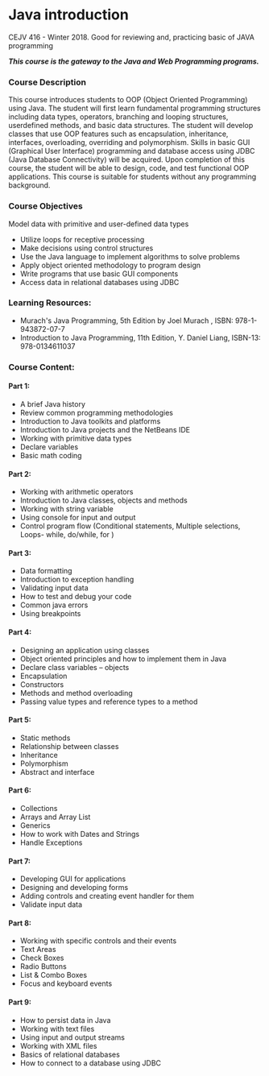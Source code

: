 # Java introduction
CEJV 416 - Winter 2018. Good for reviewing and, practicing basic of JAVA programming

***This course is the gateway to the Java and Web Programming programs.***

### Course Description
This course introduces students to OOP (Object Oriented Programming) using Java. The student will first learn
fundamental programming structures including data types, operators, branching and looping structures, userdefined
methods, and basic data structures. The student will develop classes that use OOP features such as
encapsulation, inheritance, interfaces, overloading, overriding and polymorphism. Skills in basic GUI (Graphical
User Interface) programming and database access using JDBC (Java Database Connectivity) will be acquired. Upon
completion of this course, the student will be able to design, code, and test functional OOP applications. This
course is suitable for students without any programming background.

### Course Objectives

Model data with primitive and user-defined data types
- Utilize loops for receptive processing
- Make decisions using control structures
- Use the Java language to implement algorithms to solve problems
- Apply object oriented methodology to program design
- Write programs that use basic GUI components
- Access data in relational databases using JDBC

### Learning Resources:

- Murach's Java Programming, 5th Edition by Joel Murach , ISBN: 978-1-943872-07-7
- Introduction to Java Programming, 11th Edition, Y. Daniel Liang, ISBN-13: 978-0134611037

### Course Content: 

#### Part 1:
- A brief Java history
- Review common programming methodologies
- Introduction to Java toolkits and platforms
- Introduction to Java projects and the NetBeans IDE
- Working with primitive data types
- Declare variables
- Basic math coding

#### Part 2:
- Working with arithmetic operators
- Introduction to Java classes, objects and methods
- Working with string variable
- Using console for input and output
- Control program flow (Conditional statements, Multiple selections, Loops- while, do/while, for )

#### Part 3:
- Data formatting
- Introduction to exception handling
- Validating input data
- How to test and debug your code
- Common java errors
- Using breakpoints

#### Part 4:
- Designing an application using classes
- Object oriented principles and how to implement them in Java
- Declare class variables – objects
- Encapsulation
- Constructors
- Methods and method overloading
- Passing value types and reference types to a method 

#### Part 5:
- Static methods
- Relationship between classes
- Inheritance
- Polymorphism
- Abstract and interface 

#### Part 6:
- Collections
- Arrays and Array List
- Generics
- How to work with Dates and Strings
- Handle Exceptions

#### Part 7:
- Developing GUI for applications
- Designing and developing forms
- Adding controls and creating event handler for them
- Validate input data 

#### Part 8:
- Working with specific controls and their events
- Text Areas
- Check Boxes
- Radio Buttons
- List & Combo Boxes
- Focus and keyboard events

#### Part 9:
- How to persist data in Java
- Working with text files
- Using input and output streams
- Working with XML files
- Basics of relational databases
- How to connect to a database using JDBC 
